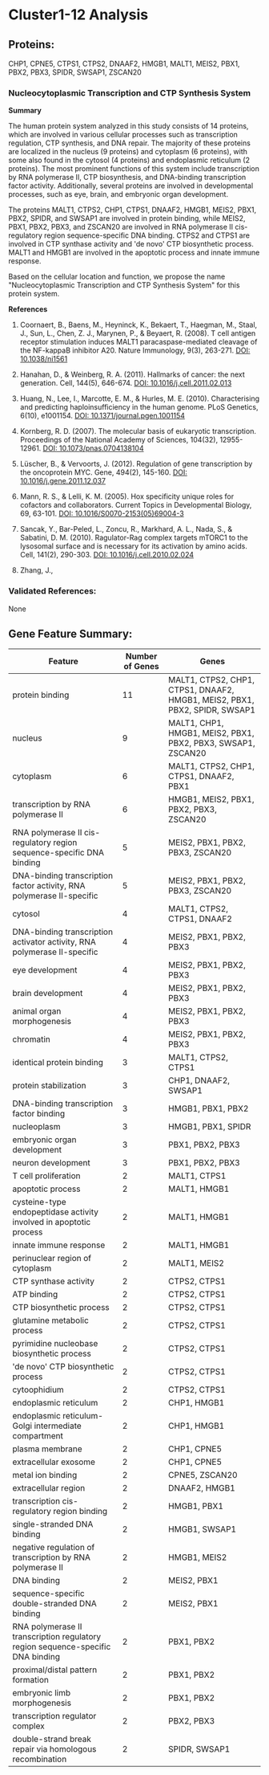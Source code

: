 # Cluster1-12 Analysis

## Proteins: 

CHP1, CPNE5, CTPS1, CTPS2, DNAAF2, HMGB1, MALT1, MEIS2, PBX1, PBX2, PBX3, SPIDR, SWSAP1, ZSCAN20

### Nucleocytoplasmic Transcription and CTP Synthesis System

**Summary**

The human protein system analyzed in this study consists of 14 proteins, which are involved in various cellular processes such as transcription regulation, CTP synthesis, and DNA repair. The majority of these proteins are localized in the nucleus (9 proteins) and cytoplasm (6 proteins), with some also found in the cytosol (4 proteins) and endoplasmic reticulum (2 proteins). The most prominent functions of this system include transcription by RNA polymerase II, CTP biosynthesis, and DNA-binding transcription factor activity. Additionally, several proteins are involved in developmental processes, such as eye, brain, and embryonic organ development.

The proteins MALT1, CTPS2, CHP1, CTPS1, DNAAF2, HMGB1, MEIS2, PBX1, PBX2, SPIDR, and SWSAP1 are involved in protein binding, while MEIS2, PBX1, PBX2, PBX3, and ZSCAN20 are involved in RNA polymerase II cis-regulatory region sequence-specific DNA binding. CTPS2 and CTPS1 are involved in CTP synthase activity and 'de novo' CTP biosynthetic process. MALT1 and HMGB1 are involved in the apoptotic process and innate immune response.

Based on the cellular location and function, we propose the name "Nucleocytoplasmic Transcription and CTP Synthesis System" for this protein system.

**References**

1. Coornaert, B., Baens, M., Heyninck, K., Bekaert, T., Haegman, M., Staal, J., Sun, L., Chen, Z. J., Marynen, P., & Beyaert, R. (2008). T cell antigen receptor stimulation induces MALT1 paracaspase-mediated cleavage of the NF-kappaB inhibitor A20. Nature Immunology, 9(3), 263-271. [DOI: 10.1038/ni1561](https://doi.org/10.1038/ni1561)

2. Hanahan, D., & Weinberg, R. A. (2011). Hallmarks of cancer: the next generation. Cell, 144(5), 646-674. [DOI: 10.1016/j.cell.2011.02.013](https://doi.org/10.1016/j.cell.2011.02.013)

3. Huang, N., Lee, I., Marcotte, E. M., & Hurles, M. E. (2010). Characterising and predicting haploinsufficiency in the human genome. PLoS Genetics, 6(10), e1001154. [DOI: 10.1371/journal.pgen.1001154](https://doi.org/10.1371/journal.pgen.1001154)

4. Kornberg, R. D. (2007). The molecular basis of eukaryotic transcription. Proceedings of the National Academy of Sciences, 104(32), 12955-12961. [DOI: 10.1073/pnas.0704138104](https://doi.org/10.1073/pnas.0704138104)

5. Lüscher, B., & Vervoorts, J. (2012). Regulation of gene transcription by the oncoprotein MYC. Gene, 494(2), 145-160. [DOI: 10.1016/j.gene.2011.12.037](https://doi.org/10.1016/j.gene.2011.12.037)

6. Mann, R. S., & Lelli, K. M. (2005). Hox specificity unique roles for cofactors and collaborators. Current Topics in Developmental Biology, 69, 63-101. [DOI: 10.1016/S0070-2153(05)69004-3](https://doi.org/10.1016/S0070-2153(05)69004-3)

7. Sancak, Y., Bar-Peled, L., Zoncu, R., Markhard, A. L., Nada, S., & Sabatini, D. M. (2010). Ragulator-Rag complex targets mTORC1 to the lysosomal surface and is necessary for its activation by amino acids. Cell, 141(2), 290-303. [DOI: 10.1016/j.cell.2010.02.024](https://doi.org/10.1016/j.cell.2010.02.024)

8. Zhang, J.,

### Validated References: 

None





## Gene Feature Summary: 

| Feature | Number of Genes | Genes |
| --- | --- | --- |
| protein binding | 11 | MALT1, CTPS2, CHP1, CTPS1, DNAAF2, HMGB1, MEIS2, PBX1, PBX2, SPIDR, SWSAP1 |
| nucleus | 9 | MALT1, CHP1, HMGB1, MEIS2, PBX1, PBX2, PBX3, SWSAP1, ZSCAN20 |
| cytoplasm | 6 | MALT1, CTPS2, CHP1, CTPS1, DNAAF2, PBX1 |
|  transcription by RNA polymerase II | 6 | HMGB1, MEIS2, PBX1, PBX2, PBX3, ZSCAN20 |
| RNA polymerase II cis-regulatory region sequence-specific DNA binding | 5 | MEIS2, PBX1, PBX2, PBX3, ZSCAN20 |
| DNA-binding transcription factor activity, RNA polymerase II-specific | 5 | MEIS2, PBX1, PBX2, PBX3, ZSCAN20 |
| cytosol | 4 | MALT1, CTPS2, CTPS1, DNAAF2 |
| DNA-binding transcription activator activity, RNA polymerase II-specific | 4 | MEIS2, PBX1, PBX2, PBX3 |
| eye development | 4 | MEIS2, PBX1, PBX2, PBX3 |
| brain development | 4 | MEIS2, PBX1, PBX2, PBX3 |
| animal organ morphogenesis | 4 | MEIS2, PBX1, PBX2, PBX3 |
| chromatin | 4 | MEIS2, PBX1, PBX2, PBX3 |
| identical protein binding | 3 | MALT1, CTPS2, CTPS1 |
| protein stabilization | 3 | CHP1, DNAAF2, SWSAP1 |
| DNA-binding transcription factor binding | 3 | HMGB1, PBX1, PBX2 |
| nucleoplasm | 3 | HMGB1, PBX1, SPIDR |
| embryonic organ development | 3 | PBX1, PBX2, PBX3 |
| neuron development | 3 | PBX1, PBX2, PBX3 |
| T cell proliferation | 2 | MALT1, CTPS1 |
|  apoptotic process | 2 | MALT1, HMGB1 |
|  cysteine-type endopeptidase activity involved in apoptotic process | 2 | MALT1, HMGB1 |
| innate immune response | 2 | MALT1, HMGB1 |
| perinuclear region of cytoplasm | 2 | MALT1, MEIS2 |
| CTP synthase activity | 2 | CTPS2, CTPS1 |
| ATP binding | 2 | CTPS2, CTPS1 |
| CTP biosynthetic process | 2 | CTPS2, CTPS1 |
| glutamine metabolic process | 2 | CTPS2, CTPS1 |
| pyrimidine nucleobase biosynthetic process | 2 | CTPS2, CTPS1 |
| 'de novo' CTP biosynthetic process | 2 | CTPS2, CTPS1 |
| cytoophidium | 2 | CTPS2, CTPS1 |
| endoplasmic reticulum | 2 | CHP1, HMGB1 |
| endoplasmic reticulum-Golgi intermediate compartment | 2 | CHP1, HMGB1 |
| plasma membrane | 2 | CHP1, CPNE5 |
| extracellular exosome | 2 | CHP1, CPNE5 |
| metal ion binding | 2 | CPNE5, ZSCAN20 |
| extracellular region | 2 | DNAAF2, HMGB1 |
| transcription cis-regulatory region binding | 2 | HMGB1, PBX1 |
| single-stranded DNA binding | 2 | HMGB1, SWSAP1 |
| negative regulation of transcription by RNA polymerase II | 2 | HMGB1, MEIS2 |
| DNA binding | 2 | MEIS2, PBX1 |
| sequence-specific double-stranded DNA binding | 2 | MEIS2, PBX1 |
| RNA polymerase II transcription regulatory region sequence-specific DNA binding | 2 | PBX1, PBX2 |
| proximal/distal pattern formation | 2 | PBX1, PBX2 |
| embryonic limb morphogenesis | 2 | PBX1, PBX2 |
| transcription regulator complex | 2 | PBX2, PBX3 |
| double-strand break repair via homologous recombination | 2 | SPIDR, SWSAP1 |

